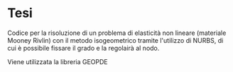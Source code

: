 # Tesi

Codice per la risoluzione di un problema di elasticità non lineare (materiale Mooney Rivlin) con il metodo isogeometrico tramite l'utilizzo di NURBS, di cui è possibile fissare il grado e la regolairà al nodo.

Viene utilizzata la libreria GEOPDE
